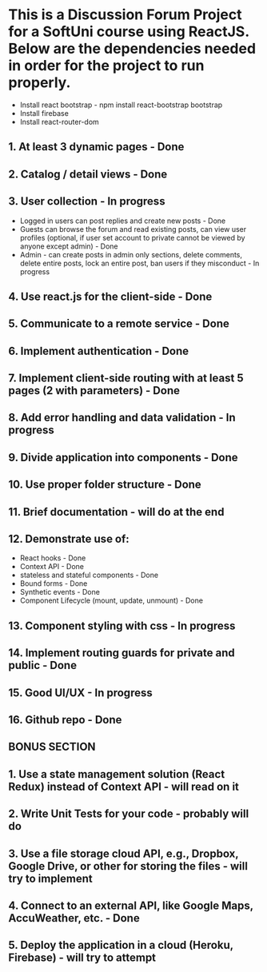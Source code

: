 # This is a Discussion Forum Project for a SoftUni course using ReactJS. Below are the dependencies needed in order for the project to run properly.

- Install react bootstrap - npm install react-bootstrap bootstrap
- Install firebase
- Install react-router-dom

## 1. At least 3 dynamic pages - Done
## 2. Catalog / detail views - Done
## 3. User collection - In progress
 * Logged in users can post replies and create new posts - Done
 * Guests can browse the forum and read existing posts, can view user profiles (optional, if user set account to private cannot be viewed by anyone except admin) - Done
 * Admin - can create posts in admin only sections, delete comments, delete entire posts, lock an entire post, ban users if they misconduct - In progress
## 4. Use react.js for the client-side - Done
## 5. Communicate to a remote service - Done
## 6. Implement authentication - Done
## 7. Implement client-side routing with at least 5 pages (2 with parameters) - Done
## 8. Add error handling and data validation - In progress
## 9. Divide application into components - Done
## 10. Use proper folder structure - Done
## 11. Brief documentation - will do at the end
## 12. Demonstrate use of:
 * React hooks - Done
 * Context API - Done
 * stateless and stateful components - Done
 * Bound forms - Done
 * Synthetic events - Done
 * Component Lifecycle (mount, update, unmount) - Done
## 13. Component styling with css - In progress
## 14. Implement routing guards for private and public - Done
## 15. Good UI/UX - In progress
## 16. Github repo - Done
## BONUS SECTION
## 1. Use a state management solution (React Redux) instead of Context API - will read on it
## 2. Write Unit Tests for your code - probably will do 
## 3. Use a file storage cloud API, e.g., Dropbox, Google Drive, or other for storing the files - will try to implement 
## 4. Connect to an external API, like Google Maps, AccuWeather, etc. - Done
## 5. Deploy the application in a cloud (Heroku, Firebase) - will try to attempt
